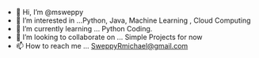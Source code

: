 - 👋 Hi, I’m @msweppy
- 👀 I’m interested in ...Python, Java, Machine Learning , Cloud Computing 
- 🌱 I’m currently learning ... Python Coding.
- 💞️ I’m looking to collaborate on ... Simple Projects for now
- 📫 How to reach me ... SweppyRmichael@gmail.com 

<!---
msweppy/msweppy is a ✨ special ✨ repository because its `README.md` (this file) appears on your GitHub profile.
You can click the Preview link to take a look at your changes.
--->
